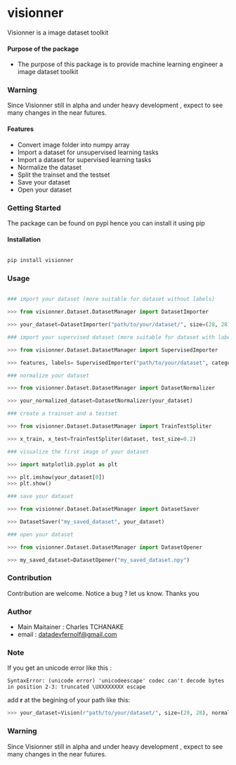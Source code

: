 # visionner
Visionner is a image dataset  toolkit

#### Purpose of the package
+ The purpose of this package is to provide machine learning engineer a image dataset toolkit

### Warning

Since Visionner still in alpha and under heavy development , expect to see many changes in the near futures.

#### Features
+ Convert image folder into numpy array
+ Import a dataset for unsupervised learning tasks
+ Import a dataset for supervised learning tasks
+ Normalize the dataset
+ Split the trainset and the testset
+ Save your dataset
+ Open your dataset

### Getting Started
The package can be found on pypi hence you can install it using pip

#### Installation

```bash

pip install visionner

```

### Usage

```python

### import your dataset (more suitable for dataset without labels)

>>> from visionner.Dataset.DatasetManager import DatasetImporter

>>> your_dataset=DatasetImporter("path/to/your/dataset/", size=(28, 28))

### import your supervised dataset (more suitable for dataset with labels)

>>> from visionner.Dataset.DatasetManager import SupervisedImporter

>>> features, labels= SupervisedImporter("path/to/your/dataset", categories=["cat", "dog"], size=(28,28))

### normalize your dataset

>>> from visionner.Dataset.DatasetManager import DatasetNormalizer

>>> your_normalized_dataset=DatasetNormalizer(your_dataset)

### create a trainset and a testset

>>> from visionner.Dataset.DatasetManager import TrainTestSpliter

>>> x_train, x_test=TrainTestSpliter(dataset, test_size=0.2)

### visualize the first image of your dataset

>>> import matplotlib.pyplot as plt 

>>> plt.imshow(your_dataset[0])
>>> plt.show()

### save your dataset

>>> from visionner.Dataset.DatasetManager import DatasetSaver

>>> DatasetSaver("my_saved_dataset", your_dataset)

### open your dataset

>>> from visionner.Dataset.DatasetManager import DatasetOpener

>>> my_saved_dataset=DatasetOpener("my_saved_dataset.npy") 

```


### Contribution
Contribution are welcome.
Notice a bug ? let us know. Thanks you

### Author
+ Main Maitainer : Charles TCHANAKE
+ email : datadevfernolf@gmail.com 

### Note 

If you get an unicode error like  this :

```
SyntaxError: (unicode error) 'unicodeescape' codec can't decode bytes in position 2-3: truncated \UXXXXXXXX escape

```

add **r** at the begining of your path like this:

```python
>>> your_dataset=Vision(r"path/to/your/dataset/", size=(28, 28), normalize=True)
```

### Warning

Since Visionner still in alpha and under heavy development , expect to see many changes in the near futures.